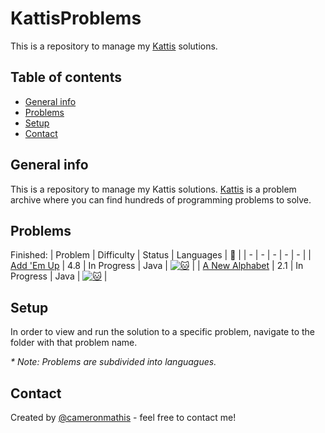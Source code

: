 # KattisProblems
This is a repository to manage my [Kattis](https://open.kattis.com/) solutions.

## Table of contents
* [General info](#general-info)
* [Problems](#problems)
* [Setup](#setup)
* [Contact](#contact)

## General info
This is a repository to manage my Kattis solutions. [Kattis](https://open.kattis.com/) is a problem archive where you can find hundreds of programming problems to solve.

## Problems
Finished:
| Problem | Difficulty | Status | Languages | :link: |
| - | - | - | - | - |
| [Add 'Em Up](https://github.com/cameronmathis/KattisProblems/tree/main/Python/Add%20'Em%20Up!) | 4.8 | In Progress | Java | [![:cat:](https://open.kattis.com/favicon)](https://open.kattis.com/problems/addemup) |
| [A New Alphabet](https://github.com/cameronmathis/KattisProblems/tree/main/Java/A%20New%20Alphabet) | 2.1 | In Progress | Java | [![:cat:](https://open.kattis.com/favicon)](https://open.kattis.com/problems/anewalphabet) |

## Setup
In order to view and run the solution to a specific problem, navigate to the folder with that problem name.

_* Note: Problems are subdivided into languagues._

## Contact
Created by [@cameronmathis](https://github.com/cameronmathis/) - feel free to contact me!

